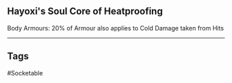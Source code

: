 ## Hayoxi's Soul Core of Heatproofing
Body Armours: 20% of Armour also applies to Cold Damage taken from Hits

---
## Tags
#Socketable
